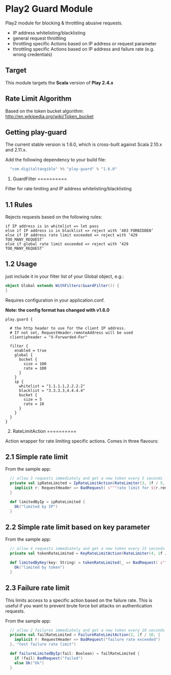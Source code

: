 Play2 Guard Module
==========

Play2 module for blocking & throttling abusive requests.

- IP address whitelisting/blacklisting
- general request throttling
- throttling specific Actions based on IP address or request parameter
- throttling specific Actions based on IP address and failure rate (e.g. wrong credentials) 

Target
----------

This module targets the __Scala__ version of __Play 2.4.x__

Rate Limit Algorithm
----------
Based on the token bucket algorithm: http://en.wikipedia.org/wiki/Token_bucket


Getting play-guard
----------

The current stable version is 1.6.0, which is cross-built against Scala 2.10.x and 2.11.x.

Add the following dependency to your build file:

```scala
  "com.digitaltangible" %% "play-guard" % "1.6.0"
```

1. GuardFilter
==========

Filter for rate limiting and IP address whitelisting/blacklisting

1.1 Rules
----------
Rejects requests based on the following rules:

```
if IP address is in whitelist => let pass
else if IP address is in blacklist => reject with ‘403 FORBIDDEN’
else if IP address rate limit exceeded => reject with ‘429 TOO_MANY_REQUEST’
else if global rate limit exceeded => reject with ‘429 TOO_MANY_REQUEST’
```

1.2 Usage
----------
just include it in your filter list of your Global object, e.g.:

```scala
object Global extends WithFilters(GuardFilter()) {
}
```

Requires configuration in your application.conf.

__Note: the config format has changed with v1.6.0__


```
play.guard {

  # the http header to use for the client IP address.
  # If not set, RequestHeader.remoteAddress will be used
  clientipheader = "X-Forwarded-For"

  filter {
    enabled = true
    global {
      bucket {
        size = 100
        rate = 100
      }
    }
    ip {
      whitelist = "1.1.1.1,2.2.2.2"
      blacklist = "3.3.3.3,4.4.4.4"
      bucket {
        size = 5
        rate = 10
      }
    }
  }
}
```

2. RateLimitAction
==========

Action wrapper for rate limiting specific actions. Comes in three flavours:

2.1 Simple rate limit
-------

From the sample app:

```scala
  // allow 3 requests immediately and get a new token every 5 seconds
  private val ipRateLimited = IpRateLimitAction(RateLimiter(3, 1f / 5, "test limit by IP address")) {
    implicit r: RequestHeader => BadRequest( s"""rate limit for ${r.remoteAddress} exceeded""")
  }

  def limitedByIp = ipRateLimited {
    Ok("limited by IP")
  }
```

2.2 Simple rate limit based on key parameter
-------

From the sample app:


```scala
  // allow 4 requests immediately and get a new token every 15 seconds
  private val tokenRateLimited = KeyRateLimitAction(RateLimiter(4, 1f / 15, "test by token")) _

  def limitedByKey(key: String) = tokenRateLimited(_ => BadRequest( s"""rate limit for '$key' exceeded"""))(key) {
    Ok("limited by token")
  }

```

2.3 Failure rate limit
-------

This limits access to a specific action based on the failure rate. This is useful if you want to prevent brute force bot attacks on authentication requests.

From the sample app:

```scala
  // allow 2 failures immediately and get a new token every 10 seconds
  private val failRateLimited = FailureRateLimitAction(2, 1f / 10, {
    implicit r: RequestHeader => BadRequest("failure rate exceeded")
  }, "test failure rate limit")

  def failureLimitedByIp(fail: Boolean) = failRateLimited {
    if (fail) BadRequest("failed")
    else Ok("Ok")
  }
```

